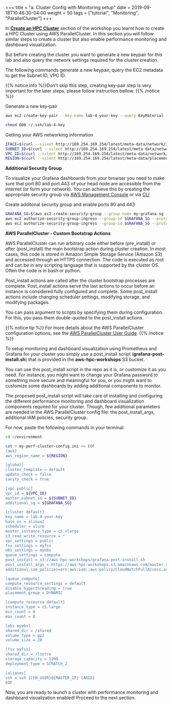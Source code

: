 +++
title = "a. Cluster Config with Monitoring setup"
date = 2019-09-18T10:46:30-04:00
weight = 50
tags = ["tutorial", "Monitoring", "ParallelCluster"]
+++

In [**Create an HPC Cluster**](/03-hpc-aws-parallelcluster-workshop.html) section of the workshop you learnt how to create a HPC Cluster using AWS ParallelCluster. In this section you will follow similar steps to create a cluster but also enable performance monitoring and dashboard visualization. 

But before creating the cluster you want to generate a new keypair for this lab and also query the network settings required for the cluster creation. 

The following commands generate a new keypair, query the EC2 metadata to get the Subnet ID, VPC ID.

{{% notice info %}}Don't skip this step, creating key-pair step is very important for the later steps, please follow instruction bellow.
{{% /notice %}}

Generate a new key-pair

```bash
aws ec2 create-key-pair --key-name lab-4-your-key --query KeyMaterial --output text > ~/.ssh/lab-4-key
```

```bash
chmod 600 ~/.ssh/lab-4-key
```

Getting your AWS networking information

```bash
IFACE=$(curl --silent http://169.254.169.254/latest/meta-data/network/interfaces/macs/)
SUBNET_ID=$(curl --silent http://169.254.169.254/latest/meta-data/network/interfaces/macs/${IFACE}/subnet-id)
VPC_ID=$(curl --silent http://169.254.169.254/latest/meta-data/network/interfaces/macs/${IFACE}/vpc-id)
REGION=$(curl --silent http://169.254.169.254/latest/meta-data/placement/availability-zone | sed 's/[a-z]$//')
```

**Additional Security Group**

To visualize your Grafana dashboards from your browser you need to make sure that port 80 and port 443 of your head node are accessible from the internet (or form your network). You can achieve this by creating the appropriate security group via [AWS Management Console](https://aws.amazon.com/console/) or via [CLI](https://docs.aws.amazon.com/cli/index.html)

Create additonal security group and enable ports 80 and 443

```bash
GRAFANA_SG=$(aws ec2 create-security-group --group-name my-grafana-sg --description "Open Grafana dashboard ports" --vpc-id $VPC_ID --output text)
aws ec2 authorize-security-group-ingress --group-id $GRAFANA_SG --protocol tcp --port 443 --cidr 0.0.0.0/0
aws ec2 authorize-security-group-ingress --group-id $GRAFANA_SG --protocol tcp --port 80 --cidr 0.0.0.0/0
```

**AWS ParallelCluster - Custom Bootstrap Actions**

AWS ParallelCluster can run arbitrary code either before (pre_install) or after (post_install) the main bootstrap action during cluster creation. In most cases, this code is stored in Amazon Simple Storage Service (Amazon S3) and accessed through an HTTPS connection. The code is executed as root and can be in any scripting language that is supported by the cluster OS. Often the code is in bash or python.

Post_install actions are called after the cluster bootstrap processes are complete. Post_install actions serve the last actions to occur before an instance is considered fully configured and complete. Some post_install actions include changing scheduler settings, modifying storage, and modifying packages.

You can pass argument to scripts by specifying them during configuration. For this, you pass them double-quoted to the post_install actions. 

{{% notice tip %}}
For more details about the AWS ParallelCluster configuration options, see the [AWS ParallelCluster User Guide](https://docs.aws.amazon.com/parallelcluster/latest/ug/configuration.html).
{{% /notice %}}

To setup monitoring and dashboard visualization using Prometheus and Grafana for your cluster you simply use a post_install script (**grafana-post-install.sh**) that is provided in the **aws-hpc-workshops** S3 bucket.
 
You can use this post_install script in the repo as it is, or customize it as you need. For instance, you might want to change your Grafana password to something more secure and meaningful for you, or you might want to customize some dashboards by adding additional components to monitor.

The proposed post_install script will take care of installing and configuring the different performance monitoring and dashboard visualization  components required for your cluster. Though, few additional parameters are needed in the AWS ParallelCluster config file: the post_install_args, additional IAM policies, security group.

For now, paste the following commands in your terminal:

```bash
cd ~/environment
```

```bash
cat > my-perf-cluster-config.ini << EOF
[aws]
aws_region_name = ${REGION}

[global]
cluster_template = default
update_check = false
sanity_check = true

[vpc public]
vpc_id = ${VPC_ID}
master_subnet_id = ${SUBNET_ID}
additional_sg = ${GRAFANA_SG}

[cluster default]
key_name = lab-4-your-key
base_os = alinux2
scheduler = slurm
master_instance_type = c5.xlarge
s3_read_write_resource = *
vpc_settings = public
fsx_settings = myfsx
ebs_settings = myebs
queue_settings = compute
post_install = s3://aws-hpc-workshops/grafana-post-install.sh
post_install_args = https://aws-hpc-workshops.s3.amazonaws.com/master.zip
additional_iam_policies=arn:aws:iam::aws:policy/CloudWatchFullAccess,arn:aws:iam::aws:policy/AWSPriceListServiceFullAccess,arn:aws:iam::aws:policy/AmazonSSMFullAccess,arn:aws:iam::aws:policy/AWSCloudFormationReadOnlyAccess

[queue compute]
compute_resource_settings = default
disable_hyperthreading = true
placement_group = DYNAMIC

[compute_resource default]
instance_type = c5.large
min_count = 0
max_count = 8

[ebs myebs]
shared_dir = /shared
volume_type = gp2
volume_size = 20

[fsx myfsx]
shared_dir = /lustre
storage_capacity = 1200
deployment_type = SCRATCH_2

[aliases]
ssh = ssh {CFN_USER}@{MASTER_IP} {ARGS}
EOF
```

Now, you are ready to launch a cluster with performance monitoring and dashboard visualization enabled! Proceed to the next section.
